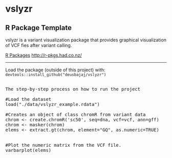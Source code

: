 # vslyzr

## R Package Template

vslyzr is a variant visualization package that provides graphical visualization of VCF fies after variant calling.

  [R Packages](http://r-pkgs.had.co.nz/) <http://r-pkgs.had.co.nz/>

-----------------------------------------------

Load the package (outside of this project) with:
    `devtools::install_github("deusbajaj/vslyzr")`
 
<pre> 
The step-by-step process on how to run the project

#Load the dataset 
load("./data/vslyzr_example.rdata")

#Creates an object of class chromR from variant data
chrom <- create.chromR('sc50', seq=dna, vcf=vcf, ann=gff)
chrom <- masker(chrom)
elems <- extract.gt(chrom, element="GQ", as.numeric=TRUE)


#Plot the numeric matrix from the VCF file.
varbarplot(elems)
</pre>



